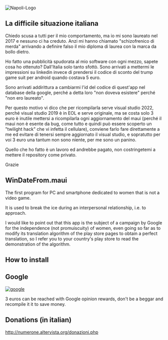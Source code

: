 ![Napoli-Logo](https://github.com/user-attachments/assets/f30e5178-a78d-4f70-99a1-94b4864faeab)

## La difficile situazione italiana
Chiedo scusa a tutti per il mio comportamento, ma io mi sono laureato nel 2017 e nessuno ci ha creduto. Anzi mi hanno chiamato "schizofrenico di merda" arrivando a definire falso il mio diploma di laurea con la marca da bollo dietro.

Ho fatto una pubblicità spudorata al mio software con ogni mezzo, sapete cosa ho ottenuto? Dall'Italia solo tanto sfottò. Sono arrivati a mettermi le impressioni su linkedin invece di prendersi il codice di sconto del trump game suit per android quando costava 5 euro.

Sono arrivati addirittura a cambiarmi l'id del codice di quest'app nel database della google, perché a detta loro "non doveva esistere" perché "non ero laureato".

Per questo motivo vi dico che per ricompilarla serve visual studio 2022, perché visual studio 2019 è in EOL e serve originale, ma se costa solo 3 euro è inutile mettersi a ricompilarla ogni aggiornamento del maui (perché il maui non è esente da bug, come tutto e quindi può essere scoperto un "twilight hack" che vi infetta il cellulare), conviene farlo fare direttamente a me ed evitare di tenersi sempre aggiornato il visual studio, e sopratutto per voi 3 euro una tantum non sono niente, per me sono un panino.

Quello che ho fatto è un lavoro ed andrebbe pagato, non costringetemi a mettere il repository come privato.

Grazie

## WinDateFrom.maui
The first program for PC and smartphone dedicated to women that is not a video game.

It is used to break the ice during an interpersonal relationship, i.e. to approach.

I would like to point out that this app is the subject of a campaign by Google for the independence (not promuiscuity) of women, even going so far as to modify its translation algorithm of the play store pages to obtain a perfect translation, so I refer you to your country's play store to read the demonstration of the algorithm.

## How to install

## Google
[![google](https://play.google.com/intl/en_US/badges/static/images/badges/en_badge_web_generic.png)](https://play.google.com/store/apps/details?id=org.altervista.numerone.windatefrom)

3 euros can be reached with Google opinion rewards, don't be a beggar and recompile it it to save money.

## Donations (in italian)

http://numerone.altervista.org/donazioni.php
